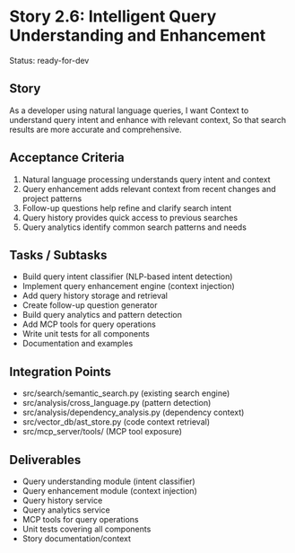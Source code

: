 # Story 2.6: Intelligent Query Understanding and Enhancement

Status: ready-for-dev

## Story

As a developer using natural language queries,
I want Context to understand query intent and enhance with relevant context,
So that search results are more accurate and comprehensive.

## Acceptance Criteria

1. Natural language processing understands query intent and context
2. Query enhancement adds relevant context from recent changes and project patterns
3. Follow-up questions help refine and clarify search intent
4. Query history provides quick access to previous searches
5. Query analytics identify common search patterns and needs

## Tasks / Subtasks

- Build query intent classifier (NLP-based intent detection)
- Implement query enhancement engine (context injection)
- Add query history storage and retrieval
- Create follow-up question generator
- Build query analytics and pattern detection
- Add MCP tools for query operations
- Write unit tests for all components
- Documentation and examples

## Integration Points

- src/search/semantic_search.py (existing search engine)
- src/analysis/cross_language.py (pattern detection)
- src/analysis/dependency_analysis.py (dependency context)
- src/vector_db/ast_store.py (code context retrieval)
- src/mcp_server/tools/ (MCP tool exposure)

## Deliverables

- Query understanding module (intent classifier)
- Query enhancement module (context injection)
- Query history service
- Query analytics service
- MCP tools for query operations
- Unit tests covering all components
- Story documentation/context

